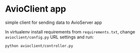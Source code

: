 AvioClient app
==============

simple client for sending data to AvioServer app

In virtualenv install requirements from `requirements.txt`, change `avioclient/config.py` URL settings and run:

    python avioclient/controller.py
